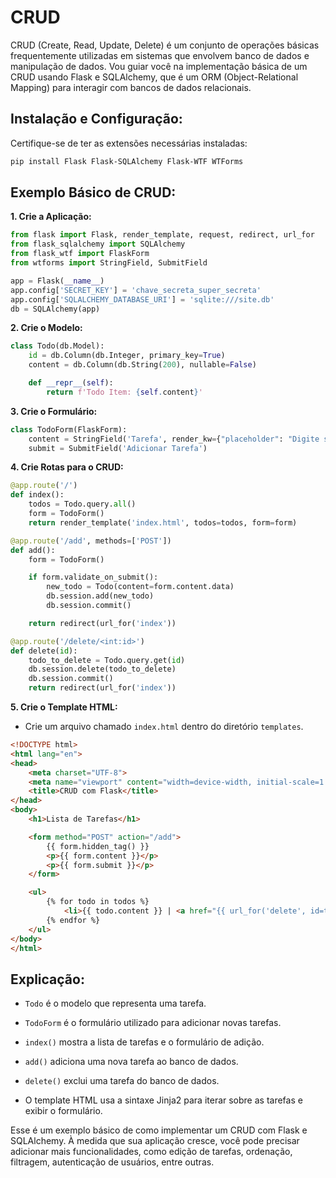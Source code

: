 # CRUD
CRUD (Create, Read, Update, Delete) é um conjunto de operações básicas frequentemente utilizadas em sistemas que envolvem banco de dados e manipulação de dados. Vou guiar você na implementação básica de um CRUD usando Flask e SQLAlchemy, que é um ORM (Object-Relational Mapping) para interagir com bancos de dados relacionais.

## Instalação e Configuração:
Certifique-se de ter as extensões necessárias instaladas:

```bash
pip install Flask Flask-SQLAlchemy Flask-WTF WTForms
```

## Exemplo Básico de CRUD:
**1. Crie a Aplicação:**

```python
from flask import Flask, render_template, request, redirect, url_for
from flask_sqlalchemy import SQLAlchemy
from flask_wtf import FlaskForm
from wtforms import StringField, SubmitField

app = Flask(__name__)
app.config['SECRET_KEY'] = 'chave_secreta_super_secreta'
app.config['SQLALCHEMY_DATABASE_URI'] = 'sqlite:///site.db'
db = SQLAlchemy(app)
```

**2. Crie o Modelo:**

```python
class Todo(db.Model):
    id = db.Column(db.Integer, primary_key=True)
    content = db.Column(db.String(200), nullable=False)

    def __repr__(self):
        return f'Todo Item: {self.content}'
```

**3. Crie o Formulário:**

```python
class TodoForm(FlaskForm):
    content = StringField('Tarefa', render_kw={"placeholder": "Digite sua tarefa aqui..."})
    submit = SubmitField('Adicionar Tarefa')
```

**4. Crie Rotas para o CRUD:**

```python
@app.route('/')
def index():
    todos = Todo.query.all()
    form = TodoForm()
    return render_template('index.html', todos=todos, form=form)

@app.route('/add', methods=['POST'])
def add():
    form = TodoForm()

    if form.validate_on_submit():
        new_todo = Todo(content=form.content.data)
        db.session.add(new_todo)
        db.session.commit()

    return redirect(url_for('index'))

@app.route('/delete/<int:id>')
def delete(id):
    todo_to_delete = Todo.query.get(id)
    db.session.delete(todo_to_delete)
    db.session.commit()
    return redirect(url_for('index'))
```

**5. Crie o Template HTML:**

- Crie um arquivo chamado `index.html` dentro do diretório `templates`.

```html
<!DOCTYPE html>
<html lang="en">
<head>
    <meta charset="UTF-8">
    <meta name="viewport" content="width=device-width, initial-scale=1.0">
    <title>CRUD com Flask</title>
</head>
<body>
    <h1>Lista de Tarefas</h1>

    <form method="POST" action="/add">
        {{ form.hidden_tag() }}
        <p>{{ form.content }}</p>
        <p>{{ form.submit }}</p>
    </form>

    <ul>
        {% for todo in todos %}
            <li>{{ todo.content }} | <a href="{{ url_for('delete', id=todo.id) }}">Excluir</a></li>
        {% endfor %}
    </ul>
</body>
</html>
```

## Explicação:
- `Todo` é o modelo que representa uma tarefa.

- `TodoForm` é o formulário utilizado para adicionar novas tarefas.

- `index()` mostra a lista de tarefas e o formulário de adição.

- `add()` adiciona uma nova tarefa ao banco de dados.

- `delete()` exclui uma tarefa do banco de dados.

- O template HTML usa a sintaxe Jinja2 para iterar sobre as tarefas e exibir o formulário.

Esse é um exemplo básico de como implementar um CRUD com Flask e SQLAlchemy. À medida que sua aplicação cresce, você pode precisar adicionar mais funcionalidades, como edição de tarefas, ordenação, filtragem, autenticação de usuários, entre outras.